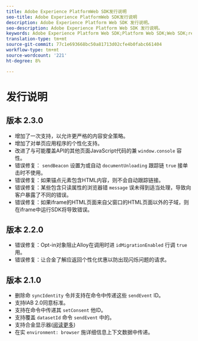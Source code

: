 ```yaml
---
title: Adobe Experience PlatformWeb SDK发行说明
seo-title: Adobe Experience PlatformWeb SDK发行说明
description: Adobe Experience Platform Web SDK 发行说明。
seo-description: Adobe Experience Platform Web SDK 发行说明。
keywords: Adobe Experience Platform Web SDK;Platform Web SDK;Web SDK;release notes;
translation-type: tm+mt
source-git-commit: 77c1e693668bc50a81713d02cfe4b0fabc661404
workflow-type: tm+mt
source-wordcount: '221'
ht-degree: 8%

---
```



# 发行说明

## 版本 2.3.0

* 增加了一次支持，以允许更严格的内容安全策略。
* 增加了对单页应用程序的个性化支持。
* 改进了与可能覆盖API的其他页面JavaScript代码的兼 `window.console` 容性。
* 错误修复： `sendBeacon` 设置为或自动 `documentUnloading` 跟踪链 `true` 接单击时不使用。
* 错误修复：如果锚点元素包含HTML内容，则不会自动跟踪链接。
* 错误修复：某些包含只读属性的浏览器错 `message` 误未得到适当处理，导致向客户暴露了不同的错误。
* 错误修复：如果iframe的HTML页面来自父窗口的HTML页面以外的子域，则在iframe中运行SDK将导致错误。

## 版本 2.2.0

* 错误修复：Opt-in对象阻止Alloy在调用时进 `idMigrationEnabled` 行调 `true`用。
* 错误修复：让合金了解应返回个性化优惠以防出现闪烁问题的请求。

## 版本 2.1.0

* 删除命 `syncIdentity` 令并支持在命令中传递这些 `sendEvent` ID。
* 支持IAB 2.0同意标准。
* 支持在命令中传递其 `setConsent` 他ID。
* 支持覆盖 `datasetId` 命令 `sendEvent` 中的。
* 支持合金显示器([阅读更多](https://github.com/adobe/alloy/wiki/Monitoring-Hooks))
* 在实 `environment: browser` 施详细信息上下文数据中传递。
